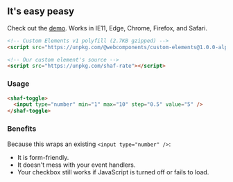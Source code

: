 ## It's easy peasy

Check out the [demo](https://aaronshaf.github.io/shaf-rate/). Works in IE11, Edge, Chrome, Firefox, and Safari.

```html
<!-- Custom Elements v1 polyfill (2.7KB gzipped) -->
<script src="https://unpkg.com/@webcomponents/custom-elements@1.0.0-alpha.3"></script>
```

```html
<!-- Our custom element's source -->
<script src="https://unpkg.com/shaf-rate"></script>
```

### Usage

```html
<shaf-toggle>
  <input type="number" min="1" max="10" step="0.5" value="5" />
</shaf-toggle>
```

### Benefits

Because this wraps an existing `<input type="number" />`:

* It is form-friendly.
* It doesn't mess with your event handlers.
* Your checkbox still works if JavaScript is turned off or fails to load.

